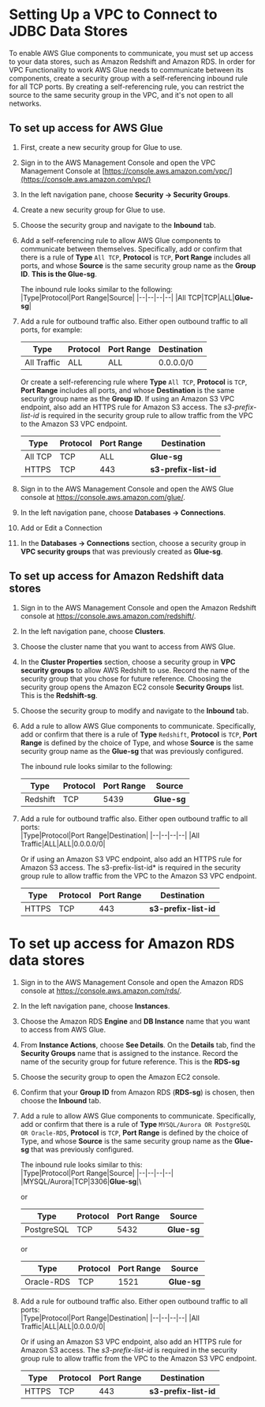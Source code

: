 # Setting Up a VPC to Connect to JDBC Data Stores<a name="setup-vpc-for-glue-access"></a>

To enable AWS Glue components to communicate, you must set up access to your data stores, such as Amazon Redshift and Amazon RDS\. In order for VPC Functionality to work AWS Glue needs to communicate between its components, create a security group with a self\-referencing inbound rule for all TCP ports\. By creating a self\-referencing rule, you can restrict the source to the same security group in the VPC, and it's not open to all networks\.

## ****To set up access for AWS Glue****

1. First, create a new security group for Glue to use.

1. Sign in to the AWS Management Console and open the VPC Management Console at [https://console.aws.amazon.com/vpc/](https://console.aws.amazon.com/vpc/) 

1. In the left navigation pane, choose **Security -> Security Groups**.

1. Create a new security group for Glue to use. 

1. Choose the security group and navigate to the **Inbound** tab\.

1. Add a self\-referencing rule to allow AWS Glue components to communicate between themselves\. Specifically, add or confirm that there is a rule of **Type** `All TCP`, **Protocol** is `TCP`, **Port Range** includes all ports, and whose **Source** is the same security group name as the **Group ID**\. **This is the Glue-sg**.

   The inbound rule looks similar to the following:  
   |Type|Protocol|Port Range|Source|
   |--|--|--|--|
   |All TCP|TCP|ALL|**Glue-sg**| 

1. Add a rule for outbound traffic also\. Either open outbound traffic to all ports, for example: 
 
    |Type|Protocol|Port Range|Destination|
    |--|--|--|--|
    |All Traffic|ALL|ALL|0.0.0.0/0|

   Or create a self\-referencing rule where **Type** `All TCP`, **Protocol** is `TCP`, **Port Range** includes all ports, and whose **Destination** is the same security group name as the **Group ID**\. If using an Amazon S3 VPC endpoint, also add an HTTPS rule for Amazon S3 access\. The *s3\-prefix\-list\-id* is required in the security group rule to allow traffic from the VPC to the Amazon S3 VPC endpoint\.

   |Type|Protocol|Port Range|Destination|
   |--|--|--|--|
   |All TCP|TCP|ALL|**Glue-sg**|
   |HTTPS|TCP|443|**s3-prefix-list-id**|

3. Sign in to the AWS Management Console and open the AWS Glue console at [https://console\.aws\.amazon\.com/glue/](https://console.aws.amazon.com/glue/)\.

4. In the left navigation pane, choose **Databases -> Connections**\.

5. Add or Edit a Connection

6. In the **Databases -> Connections** section, choose a security group in **VPC security groups** that was previously created as **Glue-sg**\. 

## **To set up access for Amazon Redshift data stores**

1. Sign in to the AWS Management Console and open the Amazon Redshift console at [https://console\.aws\.amazon\.com/redshift/](https://console.aws.amazon.com/redshift/)\.

2. In the left navigation pane, choose **Clusters**\.

3. Choose the cluster name that you want to access from AWS Glue\.

4. In the **Cluster Properties** section, choose a security group in **VPC security groups** to allow AWS Redshift to use\. Record the name of the security group that you chose for future reference\. Choosing the security group opens the Amazon EC2 console **Security Groups** list\. This is the **Redshift-sg**.

5. Choose the security group to modify and navigate to the **Inbound** tab\.

6. Add a rule to allow AWS Glue components to communicate\. Specifically, add or confirm that there is a rule of **Type** `Redshift`, **Protocol** is `TCP`, **Port Range** is defined by the choice of Type, and whose **Source** is the same security group name as the **Glue-sg** that was previously configured\.  

   The inbound rule looks similar to the following:   
   
   |Type|Protocol|Port Range|Source|
   |--|--|--|--|
   |Redshift|TCP|5439|**Glue-sg**| 


7. Add a rule for outbound traffic also\. Either open outbound traffic to all ports:                  
    |Type|Protocol|Port Range|Destination|
    |--|--|--|--|
    |All Traffic|ALL|ALL|0.0.0.0/0|

   Or if using an Amazon S3 VPC endpoint, also add an HTTPS rule for Amazon S3 access\. The s3\-prefix\-list\-id* is required in the security group rule to allow traffic from the VPC to the    Amazon S3 VPC endpoint\.

   |Type|Protocol|Port Range|Destination|
   |--|--|--|--|
   |HTTPS|TCP|443|**s3-prefix-list-id**| 

# **To set up access for Amazon RDS data stores**

1. Sign in to the AWS Management Console and open the Amazon RDS console at [https://console\.aws\.amazon\.com/rds/](https://console.aws.amazon.com/rds/)\.

2. In the left navigation pane, choose **Instances**\.

3. Choose the Amazon RDS **Engine** and **DB Instance** name that you want to access from AWS Glue\.

4. From **Instance Actions**, choose **See Details**\. On the **Details** tab, find the **Security Groups** name that is assigned to the instance\. Record the name of the security group for future reference\. This is the **RDS-sg**

5. Choose the security group to open the Amazon EC2 console\.

6. Confirm that your **Group ID** from Amazon RDS (**RDS-sg**) is chosen, then choose the **Inbound** tab\.

7. Add a rule to allow AWS Glue components to communicate\. Specifically, add or confirm that there is a rule of **Type** `MYSQL/Aurora OR PostgreSQL OR Oracle-RDS`, **Protocol** is `TCP`, **Port Range** is defined by the choice of Type, and whose **Source** is the same security group name as the **Glue-sg** that was previously configured\. 

   The inbound rule looks similar to this:  
   |Type|Protocol|Port Range|Source|
   |--|--|--|--|
   |MYSQL/Aurora|TCP|3306|**Glue-sg**|\
   
   or
   
   |Type|Protocol|Port Range|Source|
   |--|--|--|--|
   |PostgreSQL|TCP|5432|**Glue-sg**| 
   
   or
   
   |Type|Protocol|Port Range|Source|
   |--|--|--|--|
   |Oracle-RDS|TCP|1521|**Glue-sg**| 


8. Add a rule for outbound traffic also\. Either open outbound traffic to all ports:  
    |Type|Protocol|Port Range|Destination|
    |--|--|--|--|
    |All Traffic|ALL|ALL|0.0.0.0/0|
    
   Or if using an Amazon S3 VPC endpoint, also add an HTTPS rule for Amazon S3 access\. The *s3\-prefix\-list\-id* is required in the security group rule to allow traffic from the VPC to the Amazon S3 VPC endpoint\.
   
   |Type|Protocol|Port Range|Destination|
   |--|--|--|--|
   |HTTPS|TCP|443|**s3-prefix-list-id**| 
